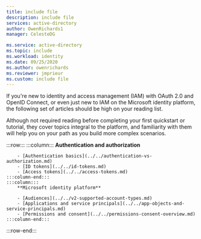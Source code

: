 ```yaml
---
title: include file
description: include file
services: active-directory
author: OwenRichards1
manager: CelesteDG

ms.service: active-directory
ms.topic: include
ms.workload: identity
ms.date: 09/25/2020
ms.author: owenrichards
ms.reviewer: jmprieur
ms.custom: include file
---
```


If you're new to identity and access management (IAM) with OAuth 2.0 and OpenID Connect, or even just new to IAM on the Microsoft identity platform, the following set of articles should be high on your reading list.

Although not required reading before completing your first quickstart or tutorial, they cover topics integral to the platform, and familiarity with them will help you on your path as you build more complex scenarios.

:::row:::
    :::column:::
        **Authentication and authorization**

        - [Authentication basics](../../authentication-vs-authorization.md)
        - [ID tokens](../../id-tokens.md)
        - [Access tokens](../../access-tokens.md)
    :::column-end:::
    :::column:::
        **Microsoft identity platform**

        - [Audiences](../../v2-supported-account-types.md)
        - [Applications and service principals](../../app-objects-and-service-principals.md)
        - [Permissions and consent](../../permissions-consent-overview.md)
    :::column-end:::
:::row-end:::
